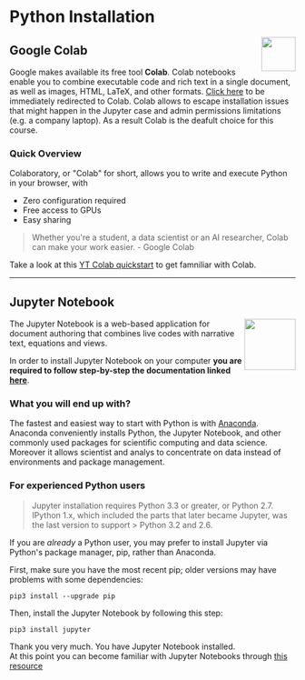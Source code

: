 # Python Installation

<img src="https://3.bp.blogspot.com/-apoBeWFycKQ/XhKB8fEprwI/AAAAAAAACM4/Sl76yzNSNYwlShIBrheDAum8L9qRtWNdgCLcBGAsYHQ/w1200-h630-p-k-no-nu/colab.png" align="right" height="60" />

## Google Colab  




Google makes available its free tool **Colab**.  Colab notebooks enable you to combine executable code and rich text in a single document, as well as images, HTML, LaTeX, and other formats. [Click here](https://colab.research.google.com) to be immediately redirected to Colab. Colab allows to escape installation issues that might happen in the Jupyter case and admin permissions limitations (e.g. a company laptop). As a result Colab is the deafult choice for this course.

### Quick Overview
Colaboratory, or "Colab" for short, allows you to write and execute Python in your browser, with

- Zero configuration required
- Free access to GPUs
- Easy sharing

>Whether you're a student, a data scientist or an AI researcher, Colab can make your work easier. - Google Colab

 Take a look at this [YT Colab quickstart](https://www.youtube.com/watch?v=inN8seMm7UI) to get famniliar with Colab.


---


## Jupyter Notebook 
<img src="https://upload.wikimedia.org/wikipedia/commons/thumb/3/38/Jupyter_logo.svg/883px-Jupyter_logo.svg.png" align="right" height="90" />

The Jupyter Notebook is a web-based application for document authoring that combines live codes with narrative text, equations and views.

In order to install Jupyter Notebook  on your computer **you are required to follow step-by-step the documentation linked [here](https://jupyter.readthedocs.io/en/latest/install/notebook-classic.html)**.

### What you will end up with?

The fastest and easiest way to start with Python is with [Anaconda](https://www.anaconda.com/). Anaconda conveniently installs Python, the Jupyter Notebook, and other commonly used packages for scientific computing and data science. Moreover it allows scientist and analys to concentrate on data instead of environments and package management.

### For experienced Python users

> Jupyter installation requires Python 3.3 or greater, or Python 2.7. IPython 1.x, which included the parts that later became Jupyter, was the last version to support > Python 3.2 and 2.6.

If you are *already* a Python user, you may prefer to install Jupyter via Python's package manager, pip, rather than Anaconda.

First, make sure you have the most recent pip; older versions may have problems with some dependencies:

```
pip3 install --upgrade pip
```

Then, install the Jupyter Notebook by following this step:

```
pip3 install jupyter
```

Thank you very much. You have Jupyter Notebook installed.  
At this point you can become familiar with Jupyter Notebooks through [this resource](https://jupyter.readthedocs.io/en/latest/running.html#running)




